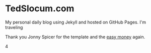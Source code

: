 # TedSlocum.com

My personal daily blog using Jekyll and hosted on GitHub Pages. I'm traveling

Thank you Jonny Spicer for the template and the [easy money](https://tedslocum.com/daily/2020/03/09/Thank-You-Jonny) again.

4
